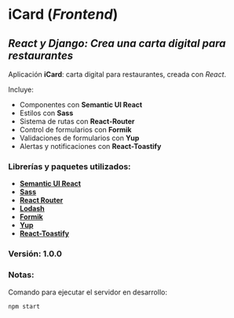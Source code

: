 # iCard (_Frontend_)

## *React y Django: Crea una carta digital para restaurantes*

Aplicación **iCard**: carta digital para restaurantes, creada con _React_.

Incluye:
+ Componentes con **Semantic UI React**
+ Estilos con **Sass**
+ Sistema de rutas con **React-Router**
+ Control de formularios con **Formik**
+ Validaciones de formularios con **Yup**
+ Alertas y notificaciones con **React-Toastify**

### Librerías y paquetes utilizados:
- [**Semantic UI React**](https://react.semantic-ui.com/)
- [**Sass**](https://sass-lang.com/)
- [**React Router**](https://reactrouter.com/)
- [**Lodash**](https://lodash.com/)
- [**Formik**](https://formik.org/)
- [**Yup**](https://www.npmjs.com/package/yup)
- [**React-Toastify**](https://www.npmjs.com/package/react-toastify)

### Versión: 1.0.0

### Notas:
Comando para ejecutar el servidor en desarrollo:
```
npm start
```
